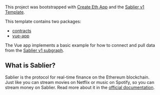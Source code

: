 This project was bootstrapped with [Create Eth App](https://github.com/paulrberg/create-eth-app) and the [Sablier v1 Template](https://github.com/paulrberg/create-eth-app/tree/develop/templates/vue/sablier).

This template contains two packages:

- [contracts](/packages/contracts)
- [vue-app](/packages/vue-app)

The Vue app implements a basic example for how to connect and pull data from the [Sablier v1 subgraph](https://thegraph.com/explorer/subgraph/sablierhq/sablier).

## What is Sablier?

Sablier is the protocol for real-time finance on the Ethereum blockchain. Just like you can stream movies on Netflix or music on Spotify, so you can stream money on Sablier. Read more about it in the [official documentation](https://docs.sablier.finance/).
